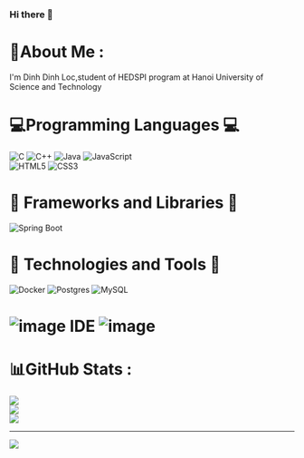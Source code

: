 ### Hi there 👋

# 💫About Me :
I'm Dinh Dinh Loc,student of HEDSPI program at 
Hanoi University of Science and Technology


# 💻Programming Languages 💻
![C](https://img.icons8.com/?size=100&id=shQTXiDQiQVR&format=png&color=000000)
![C++](https://img.icons8.com/?size=100&id=TpULddJc4gTh&format=png&color=000000)
![Java](https://img.icons8.com/?size=100&id=GPfHz0SM85FX&format=png&color=000000)
![JavaScript](https://img.icons8.com/?size=100&id=tGvHBPJaKqEd&format=png&color=000000)
<br/>
![HTML5](https://img.icons8.com/?size=100&id=20909&format=png&color=000000)
![CSS3](https://img.icons8.com/?size=100&id=7gdY5qNXaKC0&format=png&color=000000)



# 🚀 Frameworks and Libraries 🚀
![Spring Boot](https://img.icons8.com/?size=100&id=90519&format=png&color=000000)
<br />
# 🧰 Technologies and Tools 🧰
![Docker](https://img.icons8.com/?size=100&id=qGZRK3KTK57F&format=png&color=000000)
![Postgres](https://img.icons8.com/?size=100&id=38561&format=png&color=000000)
![MySQL](https://img.icons8.com/?size=100&id=UFXRpPFebwa2&format=png&color=000000)
# ![image](https://github.com/user-attachments/assets/0e0f7cc2-355d-48d0-8287-1e47c1565b20) IDE ![image](https://github.com/user-attachments/assets/a55750b4-afc1-4f00-bbea-0b439525cbe3)



# 📊GitHub Stats :
![](https://github-readme-stats.vercel.app/api?username=Roku2004&theme=radical&hide_border=false&include_all_commits=true&count_private=false)<br/>
![](https://github-readme-streak-stats.herokuapp.com/?user=Roku2004&theme=radical&hide_border=false)<br/>
![](https://github-readme-stats.vercel.app/api/top-langs/?username=Roku2004&theme=radical&hide_border=false&include_all_commits=true&count_private=false&layout=compact)

---
[![](https://visitcount.itsvg.in/api?id=Roku2004&icon=0&color=0)](https://visitcount.itsvg.in)
